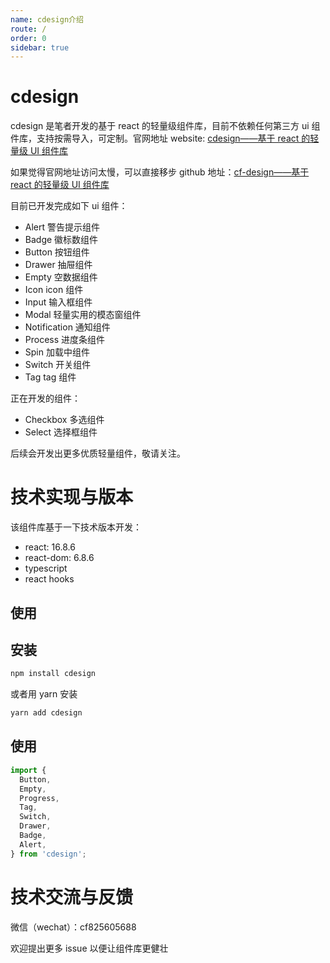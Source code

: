```yaml
---
name: cdesign介绍
route: /
order: 0
sidebar: true
---
```


# cdesign

cdesign 是笔者开发的基于 react 的轻量级组件库，目前不依赖任何第三方 ui 组件库，支持按需导入，可定制。官网地址 website: [cdesign——基于 react 的轻量级 UI 组件库](https://liangchaofei.github.io/cdesign/)

如果觉得官网地址访问太慢，可以直接移步 github 地址：[cf-design——基于 react 的轻量级 UI 组件库](https://github.com/liangchaofei/cdesign)

目前已开发完成如下 ui 组件：

- Alert 警告提示组件
- Badge 徽标数组件
- Button 按钮组件
- Drawer 抽屉组件
- Empty 空数据组件
- Icon icon 组件
- Input 输入框组件
- Modal 轻量实用的模态窗组件
- Notification 通知组件
- Process 进度条组件
- Spin 加载中组件
- Switch 开关组件
- Tag tag 组件

正在开发的组件：

- Checkbox 多选组件
- Select 选择框组件

后续会开发出更多优质轻量组件，敬请关注。

# 技术实现与版本

该组件库基于一下技术版本开发：

- react: 16.8.6
- react-dom: 6.8.6
- typescript
- react hooks

## 使用

## 安装

```js
npm install cdesign
```

或者用 yarn 安装

```js
yarn add cdesign
```

## 使用

```jsx
import {
  Button,
  Empty,
  Progress,
  Tag,
  Switch,
  Drawer,
  Badge,
  Alert,
} from 'cdesign';
```

# 技术交流与反馈

微信（wechat）：cf825605688

欢迎提出更多 issue 以便让组件库更健壮
